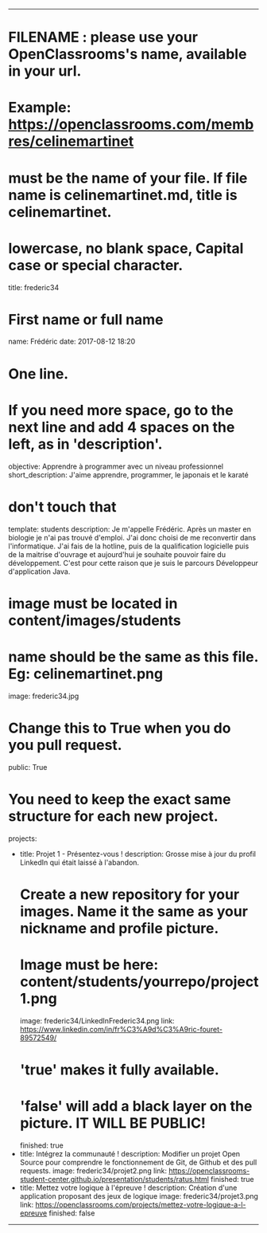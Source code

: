 ---

# FILENAME : please use your OpenClassrooms's name, available in your url.
# Example: https://openclassrooms.com/membres/celinemartinet
# must be the name of your file. If file name is celinemartinet.md, title is celinemartinet.
# lowercase, no blank space, Capital case or special character.
title: frederic34

# First name or full name
name: Frédéric
date: 2017-08-12 18:20

# One line.
# If you need more space, go to the next line and add 4 spaces on the left, as in 'description'.
objective: Apprendre à programmer avec un niveau professionnel
short_description: J'aime apprendre, programmer, le japonais et le karaté 

# don't touch that
template: students
description:
    Je m'appelle Frédéric. Après un master en biologie je n'ai pas trouvé d'emploi. J'ai donc choisi
    de me reconvertir dans l'informatique. J'ai fais de la hotline, puis de la qualification logicielle
    puis de la maitrise d'ouvrage et aujourd'hui je souhaite pouvoir faire du développement. C'est pour
    cette raison que je suis le parcours Développeur d'application Java.

# image must be located in content/images/students
# name should be the same as this file. Eg: celinemartinet.png
image: frederic34.jpg

# Change this to True when you do you pull request.
public: True

# You need to keep the exact same structure for each new project.
projects:
  - title: Projet 1 - Présentez-vous !
    description: Grosse mise à jour du profil LinkedIn qui était laissé à l'abandon.
    # Create a new repository for your images. Name it the same as your nickname and profile picture.
    # Image must be here: content/students/yourrepo/project1.png
    image: frederic34/LinkedInFrederic34.png
    link: https://www.linkedin.com/in/fr%C3%A9d%C3%A9ric-fouret-89572549/
    # 'true' makes it fully available.
    # 'false' will add a black layer on the picture. IT WILL BE PUBLIC!
    finished: true
  - title: Intégrez la communauté !
    description: Modifier un projet Open Source pour comprendre le fonctionnement de Git, de Github et des pull requests. 
    image: frederic34/projet2.png
    link: https://openclassrooms-student-center.github.io/presentation/students/ratus.html
    finished: true
  - title: Mettez votre logique à l'épreuve !
    description: Création d'une application proposant des jeux de logique
    image: frederic34/projet3.png
    link: https://openclassrooms.com/projects/mettez-votre-logique-a-l-epreuve
    finished: false
---